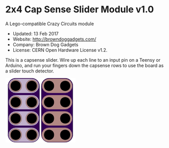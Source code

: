 <!--- start title --->
# 2x4 Cap Sense Slider Module v1.0
A Lego-compatible Crazy Circuits module

- Updated: 13 Feb 2017
- Website: http://browndoggadgets.com/
- Company: Brown Dog Gadgets
- License: CERN Open Hardware License v1.2.

<!--- end title --->

This is a capsense slider. Wire up each line to an input pin on a Teensy or Arduino, and run your fingers down the capsense rows to use the board as a slider touch detector.

![Gerber Preview](preview.png)

